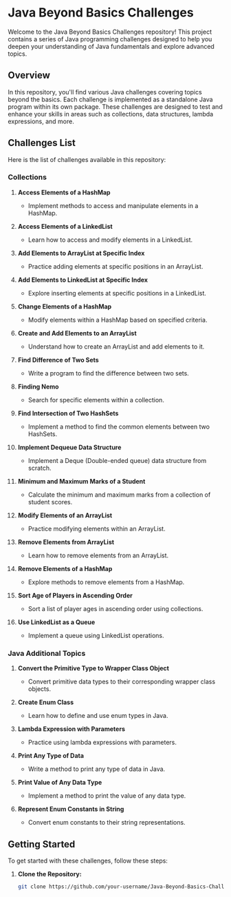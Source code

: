 # Java Beyond Basics Challenges

Welcome to the Java Beyond Basics Challenges repository! This project contains a series of Java programming challenges designed to help you deepen your understanding of Java fundamentals and explore advanced topics.

## Overview

In this repository, you'll find various Java challenges covering topics beyond the basics. Each challenge is implemented as a standalone Java program within its own package. These challenges are designed to test and enhance your skills in areas such as collections, data structures, lambda expressions, and more.

## Challenges List

Here is the list of challenges available in this repository:

### Collections

1. **Access Elements of a HashMap**
   - Implement methods to access and manipulate elements in a HashMap.

2. **Access Elements of a LinkedList**
   - Learn how to access and modify elements in a LinkedList.

3. **Add Elements to ArrayList at Specific Index**
   - Practice adding elements at specific positions in an ArrayList.

4. **Add Elements to LinkedList at Specific Index**
   - Explore inserting elements at specific positions in a LinkedList.

5. **Change Elements of a HashMap**
   - Modify elements within a HashMap based on specified criteria.

6. **Create and Add Elements to an ArrayList**
   - Understand how to create an ArrayList and add elements to it.

7. **Find Difference of Two Sets**
   - Write a program to find the difference between two sets.

8. **Finding Nemo**
   - Search for specific elements within a collection.

9. **Find Intersection of Two HashSets**
   - Implement a method to find the common elements between two HashSets.

10. **Implement Dequeue Data Structure**
    - Implement a Deque (Double-ended queue) data structure from scratch.

11. **Minimum and Maximum Marks of a Student**
    - Calculate the minimum and maximum marks from a collection of student scores.

12. **Modify Elements of an ArrayList**
    - Practice modifying elements within an ArrayList.

13. **Remove Elements from ArrayList**
    - Learn how to remove elements from an ArrayList.

14. **Remove Elements of a HashMap**
    - Explore methods to remove elements from a HashMap.

15. **Sort Age of Players in Ascending Order**
    - Sort a list of player ages in ascending order using collections.

16. **Use LinkedList as a Queue**
    - Implement a queue using LinkedList operations.

### Java Additional Topics

1. **Convert the Primitive Type to Wrapper Class Object**
   - Convert primitive data types to their corresponding wrapper class objects.

2. **Create Enum Class**
   - Learn how to define and use enum types in Java.

3. **Lambda Expression with Parameters**
   - Practice using lambda expressions with parameters.

4. **Print Any Type of Data**
   - Write a method to print any type of data in Java.

5. **Print Value of Any Data Type**
   - Implement a method to print the value of any data type.

6. **Represent Enum Constants in String**
   - Convert enum constants to their string representations.

## Getting Started

To get started with these challenges, follow these steps:

1. **Clone the Repository:**
   ```bash
   git clone https://github.com/your-username/Java-Beyond-Basics-Challenges.git
